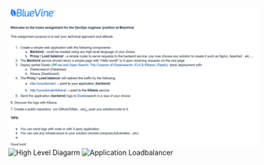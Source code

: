 ![Home Assignments](Home%20Assignment.png)
![High Level Diagarm](/misc/HighLevel.png)
![Application Loadbalancer](../misc/ALB.png)
